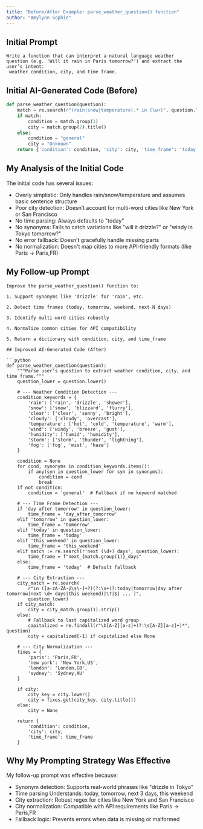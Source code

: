 ```yaml
---
title: "Before/After Example: parse_weather_question() function"
author: "Amylynn Sophie"
---
```



## Initial Prompt

```
Write a function that can interpret a natural language weather question (e.g. 'Will it rain in Paris tomorrow?') and extract the user’s intent:
 weather condition, city, and time frame.
```

## Initial AI-Generated Code (Before)

```python
def parse_weather_question(question):
    match = re.search(r"(rain|snow|temperature).* in (\w+)", question.lower())
    if match:
        condition = match.group(1)
        city = match.group(2).title()
    else:
        condition = "general"
        city = "Unknown"
    return {'condition': condition, 'city': city, 'time_frame': 'today'}

```

## My Analysis of the Initial Code

The initial code has several issues:
- Overly simplistic:	Only handles rain/snow/temperature and assumes basic sentence structure
- Poor city detection:	Doesn’t account for multi-word cities like New York or San Francisco
- No time parsing:	Always defaults to "today"
- No synonyms:	Fails to catch variations like "will it drizzle?" or "windy in Tokyo tomorrow?"
- No error fallback:	Doesn’t gracefully handle missing parts
- No normalization:	Doesn't map cities to more API-friendly formats (like Paris → Paris,FR)


## My Follow-up Prompt

```
Improve the parse_weather_question() function to:

1. Support synonyms like 'drizzle' for 'rain', etc.

2. Detect time frames (today, tomorrow, weekend, next N days)

3. Identify multi-word cities robustly

4. Normalize common cities for API compatibility

5. Return a dictionary with condition, city, and time_frame

## Improved AI-Generated Code (After)

```python
def parse_weather_question(question):
    """Parse user's question to extract weather condition, city, and time frame."""
    question_lower = question.lower()

    # --- Weather Condition Detection ---
    condition_keywords = {
        'rain': ['rain', 'drizzle', 'shower'],
        'snow': ['snow', 'blizzard', 'flurry'],
        'clear': ['clear', 'sunny', 'bright'],
        'cloudy': ['cloudy', 'overcast'],
        'temperature': ['hot', 'cold', 'temperature', 'warm'],
        'wind': ['windy', 'breeze', 'gust'],
        'humidity': ['humid', 'humidity'],
        'storm': ['storm', 'thunder', 'lightning'],
        'fog': ['fog', 'mist', 'haze']
    }

    condition = None
    for cond, synonyms in condition_keywords.items():
        if any(syn in question_lower for syn in synonyms):
            condition = cond
            break
    if not condition:
        condition = 'general'  # Fallback if no keyword matched

    # --- Time Frame Detection ---
    if 'day after tomorrow' in question_lower:
        time_frame = 'day_after_tomorrow'
    elif 'tomorrow' in question_lower:
        time_frame = 'tomorrow'
    elif 'today' in question_lower:
        time_frame = 'today'
    elif 'this weekend' in question_lower:
        time_frame = 'this_weekend'
    elif match := re.search(r'next (\d+) days', question_lower):
        time_frame = f"next_{match.group(1)}_days"
    else:
        time_frame = 'today'  # Default fallback

    # --- City Extraction ---
    city_match = re.search(
        r"in ([a-zA-ZÀ-ÿ\s\-]+?)(?:\s+(?:today|tomorrow|day after tomorrow|next \d+ days|this weekend)|\?|$| ... )",
        question_lower)
    if city_match:
        city = city_match.group(1).strip()
    else:
        # Fallback to last capitalized word group
        capitalized = re.findall(r"\b[A-Z][a-z]+(?:\s[A-Z][a-z]+)*", question)
        city = capitalized[-1] if capitalized else None

    # --- City Normalization ---
    fixes = {
        'paris': 'Paris,FR',
        'new york': 'New York,US',
        'london': 'London,GB',
        'sydney': 'Sydney,AU'
    }

    if city:
        city_key = city.lower()
        city = fixes.get(city_key, city.title())
    else:
        city = None

    return {
        'condition': condition,
        'city': city,
        'time_frame': time_frame
    }

```

## Why My Prompting Strategy Was Effective

My follow-up prompt was effective because:

- Synonym detection:	Supports real-world phrases like "drizzle in Tokyo"
- Time parsing	Understands: today, tomorrow, next 3 days, this weekend
- City extraction:	Robust regex for cities like New York and San Francisco
- City normalization:	Compatible with API requirements like Paris → Paris,FR
- Fallback logic:	Prevents errors when data is missing or malformed
